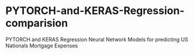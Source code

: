 # PYTORCH-and-KERAS-Regression-comparision
PYTORCH and KERAS Regression Neural Network Models for predicting US Nationals Mortgage Expenses 

